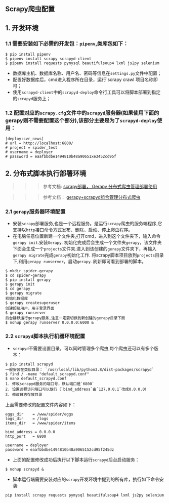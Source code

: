 ## Scrapy爬虫配置

## 1. 开发环境

### 1.1 需要安装如下必需的开发包：`pipenv`,类库包如下：

```
$ pip install pipenv
$ pipenv install scrapy scrapyd-client
$ pipenv install requests pymysql beautifulsoup4 lxml js2py selenium  
```

* 数据库主机、数据库名称、用户名、密码等信息在`settings.py`文件中配置；
* 配置好数据库后，cmd进入程序所在目录，运行`scrapy crawl 项目名称即可；
* 使用`scrapyd-client`中的`scrapyd-deploy`命令行工具可以将脚本部署到指定的`scrapyd`服务上；

### 1.2 配置对应的`scrapy.cfg`文件中的`scrapyd`服务器(如果使用下面的gerapy则不需要配置这个部分),该部分主要是为了`scrapyd-deploy`使用：

```
[deploy:cvr_news]
# url = http://localhost:6800/
# project = spider_test
# username = deployer
# password = eaafbbdbe1494810b48a90651xe3452cd95f
```

## 2. 分布式脚本执行部署环境

>>> 参考文档: [scrapy部署， Gerapy 分布式爬虫管理部署使用](https://blog.csdn.net/qq_38003892/article/details/80427278)

>>> 参考文档： [gerapy+scrapyd组合管理分布式爬虫](https://www.cnblogs.com/sxqjava/p/10037731.html)

### 2.1 `gerapy`服务器环境配置

- 安装`scrapy`部署服务,也是一个远程服务。是运行`scrapy`爬虫的服务端程序,它支持以`http`接口命令方式发布、删除、启动、停止爬虫程序。
- 在电脑任意位置新建一个文件夹,打开cmd，进入到这个文件夹下，输入命令`gerapy init`.安装`Gerapy`. 
初始化完成后会生成一个文件夹`gerapy`，该文件夹下面会生成一个`projects`文件夹.进入到该创建的`gerapy`文件夹下，再输入`gerapy migrate`完成`gerapy`初始化工作. 将scrapy脚本项目放到`projects`目录下,利用`gerapy runserver`，启动`gerapy`. 刷新即可看到部署的脚本。

```
$ mkdir spider-gerapy
$ cd spider-gerapy
$ pip install gerapy
$ gerapy init
$ cd gerapy
$ gerapy migrate 
初始化数据库
$ gerapy createsuperuser
创建超级用户，用于登录界面
$ gerapy runserver
后台静默运行gerapy服务,注意一定要切换到新创建的gerapy目录下面
$ nohup gerapy runserver 0.0.0.0:6000 &
```
### 2.2 `scrapyd`脚本执行机器环境配置

* `scrapyd`不需要设置目录，可以同时管理多个爬虫,每个爬虫还可以有多个版本： 

```
$ pip install scrapyd
一般安装在类似目录： `/usr/local/lib/python3.8/dist-packages/scrapyd`
$ find / -name "default_scrapyd.conf"
$ nano default_scrapyd.conf
1. 修改scrapyd服务的端口号，默认端口是`6800`
2. 设置远程访问端口可以放行（`bind_address`由`127.0.0.1`改成0.0.0.0）
3. 修改日志存放目录
```

上面需要修改的配置文件内容如下：
```
eggs_dir    = /www/spider/eggs
logs_dir    = /logs
items_dir   = /www/spider/items

bind_address = 0.0.0.0
http_port   = 6800

username = deployer
password = eaafbbdbe1494810b48a9065152cd95f245dz
```
* 上面的配置修改成功后执行以下脚本运行`scrapyd`后台启动服务：
```
$ nohup scrapyd &
```
* 脚本运行端需要安装对应的`scrapy`开发环境中提到的所有库，执行如下命令安装:
```
pip install scrapy requests pymysql beautifulsoup4 lxml js2py selenium   
```
